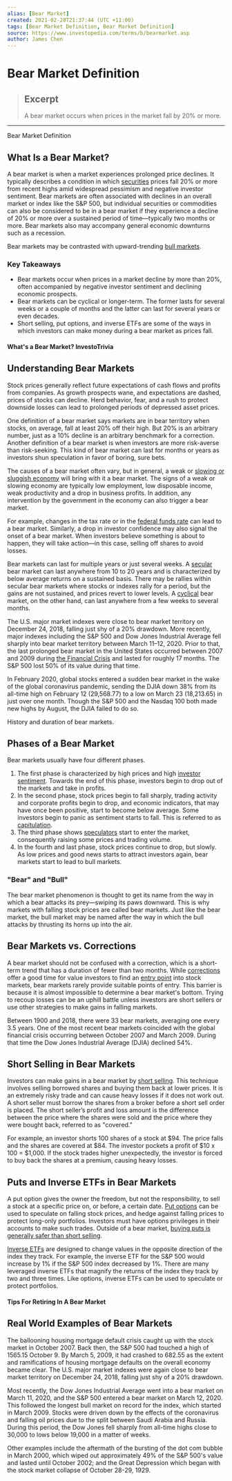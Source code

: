 ```yaml
---
alias: [Bear Market]
created: 2021-02-28T21:37:44 (UTC +11:00)
tags: [Bear Market Definition, Bear Market Definition]
source: https://www.investopedia.com/terms/b/bearmarket.asp
author: James Chen
---
```


# Bear Market Definition

> ## Excerpt
> A bear market occurs when prices in the market fall by 20% or more.

---

Bear Market Definition
## What Is a Bear Market?

A bear market is when a market experiences prolonged price declines. It typically describes a condition in which [securities](https://www.investopedia.com/terms/s/security.asp) prices fall 20% or more from recent highs amid widespread pessimism and negative investor sentiment. Bear markets are often associated with declines in an overall market or index like the S&P 500, but individual securities or commodities can also be considered to be in a bear market if they experience a decline of 20% or more over a sustained period of time—typically two months or more. Bear markets also may accompany general economic downturns such as a recession.

Bear markets may be contrasted with upward-trending [bull markets](https://www.investopedia.com/terms/b/bullmarket.asp).

### Key Takeaways

-   Bear markets occur when prices in a market decline by more than 20%, often accompanied by negative investor sentiment and declining economic prospects.
-   Bear markets can be cyclical or longer-term. The former lasts for several weeks or a couple of months and the latter can last for several years or even decades.
-   Short selling, put options, and inverse ETFs are some of the ways in which investors can make money during a bear market as prices fall.

#### What's a Bear Market? InvestoTrivia

## Understanding Bear Markets

Stock prices generally reflect future expectations of cash flows and profits from companies. As growth prospects wane, and expectations are dashed, prices of stocks can decline. Herd behavior, fear, and a rush to protect downside losses can lead to prolonged periods of depressed asset prices.

One definition of a bear market says markets are in bear territory when stocks, on average, fall at least 20% off their high. But 20% is an arbitrary number, just as a 10% decline is an arbitrary benchmark for a correction. Another definition of a bear market is when investors are more risk-averse than risk-seeking. This kind of bear market can last for months or years as investors shun speculation in favor of boring, sure bets.

The causes of a bear market often vary, but in general, a weak or [slowing or sluggish economy](https://www.investopedia.com/terms/s/sluggisheconomy.asp) will bring with it a bear market. The signs of a weak or slowing economy are typically low employment, low disposable income, weak productivity and a drop in business profits. In addition, any intervention by the government in the economy can also trigger a bear market.

For example, changes in the tax rate or in the [federal funds rate](https://www.investopedia.com/terms/f/federalfundsrate.asp) can lead to a bear market. Similarly, a drop in investor confidence may also signal the onset of a bear market. When investors believe something is about to happen, they will take action—in this case, selling off shares to avoid losses. 

Bear markets can last for multiple years or just several weeks. A [secular](https://www.investopedia.com/terms/s/secularmarket.asp) bear market can last anywhere from 10 to 20 years and is characterized by below average returns on a sustained basis. There may be rallies within secular bear markets where stocks or indexes rally for a period, but the gains are not sustained, and prices revert to lower levels. A [cyclical](https://www.investopedia.com/terms/m/market_cycles.asp) bear market, on the other hand, can last anywhere from a few weeks to several months.

The U.S. major market indexes were close to bear market territory on December 24, 2018, falling just shy of a 20% drawdown. More recently, major indexes including the S&P 500 and Dow Jones Industrial Average fell sharply into bear market territory between March 11–12, 2020. Prior to that, the last prolonged bear market in the United States occurred between 2007 and 2009 during [the Financial Crisis](https://www.investopedia.com/terms/f/financial-crisis.asp) and lasted for roughly 17 months. The S&P 500 lost 50% of its value during that time.

In February 2020, global stocks entered a sudden bear market in the wake of the global coronavirus pandemic, sending the DJIA down 38% from its all-time high on February 12 (29,568.77) to a low on March 23 (18,213.65) in just over one month. Though the S&P 500 and the Nasdaq 100 both made new highs by August, the DJIA failed to do so.

History and duration of bear markets.

## Phases of a Bear Market

Bear markets usually have four different phases.

1.  The first phase is characterized by high prices and high [investor sentiment](https://www.investopedia.com/terms/m/marketsentiment.asp). Towards the end of this phase, investors begin to drop out of the markets and take in profits.
2.  In the second phase, stock prices begin to fall sharply, trading activity and corporate profits begin to drop, and economic indicators, that may have once been positive, start to become below average. Some investors begin to panic as sentiment starts to fall. This is referred to as [capitulation](https://www.investopedia.com/terms/c/capitulation.asp).
3.  The third phase shows [speculators](https://www.investopedia.com/terms/s/speculator.asp) start to enter the market, consequently raising some prices and trading volume.
4.  In the fourth and last phase, stock prices continue to drop, but slowly. As low prices and good news starts to attract investors again, bear markets start to lead to bull markets.

### "Bear" and "Bull"

The bear market phenomenon is thought to get its name from the way in which a bear attacks its prey—swiping its paws downward. This is why markets with falling stock prices are called bear markets. Just like the bear market, the bull market may be named after the way in which the bull attacks by thrusting its horns up into the air.

## Bear Markets vs. Corrections

A bear market should not be confused with a correction, which is a short-term trend that has a duration of fewer than two months. While [corrections](https://www.investopedia.com/terms/c/correction.asp) offer a good time for value investors to find an [entry point](https://www.investopedia.com/terms/e/entry-point.asp) into stock markets, bear markets rarely provide suitable points of entry. This barrier is because it is almost impossible to determine a bear market's bottom. Trying to recoup losses can be an uphill battle unless investors are short sellers or use other strategies to make gains in falling markets.

Between 1900 and 2018, there were 33 bear markets, averaging one every 3.5 years. One of the most recent bear markets coincided with the global financial crisis occurring between October 2007 and March 2009. During that time the Dow Jones Industrial Average (DJIA) declined 54%.

## Short Selling in Bear Markets

Investors can make gains in a bear market by [short selling](https://www.investopedia.com/terms/s/shortselling.asp). This technique involves selling borrowed shares and buying them back at lower prices. It is an extremely risky trade and can cause heavy losses if it does not work out. A short seller must borrow the shares from a broker before a short sell order is placed. The short seller’s profit and loss amount is the difference between the price where the shares were sold and the price where they were bought back, referred to as "covered."

For example, an investor shorts 100 shares of a stock at $94. The price falls and the shares are covered at $84. The investor pockets a profit of $10 x 100 = $1,000. If the stock trades higher unexpectedly, the investor is forced to buy back the shares at a premium, causing heavy losses. 

## Puts and Inverse ETFs in Bear Markets

A put option gives the owner the freedom, but not the responsibility, to sell a stock at a specific price on, or before, a certain date. [Put options](https://www.investopedia.com/terms/p/putoption.asp) can be used to speculate on falling stock prices, and hedge against falling prices to protect long-only portfolios. Investors must have options privileges in their accounts to make such trades. Outside of a bear market, [buying puts is generally safer than short selling](https://www.investopedia.com/articles/trading/092613/difference-between-short-selling-and-put-options.asp).

[Inverse ETFs](https://www.investopedia.com/terms/i/inverse-etf.asp) are designed to change values in the opposite direction of the index they track. For example, the inverse ETF for the S&P 500 would increase by 1% if the S&P 500 index decreased by 1%. There are many leveraged inverse ETFs that magnify the returns of the index they track by two and three times. Like options, inverse ETFs can be used to speculate or protect portfolios.

#### Tips For Retiring In A Bear Market

## Real World Examples of Bear Markets

The ballooning housing mortgage default crisis caught up with the stock market in October 2007. Back then, the S&P 500 had touched a high of 1565.15 October 9. By March 5, 2009, it had crashed to 682.55 as the extent and ramifications of housing mortgage defaults on the overall economy became clear. The U.S. major market indexes were again close to bear market territory on December 24, 2018, falling just shy of a 20% drawdown.

Most recently, the Dow Jones Industrial Average went into a bear market on March 11, 2020, and the S&P 500 entered a bear market on March 12, 2020. This followed the longest bull market on record for the index, which started in March 2009. Stocks were driven down by the effects of the coronavirus and falling oil prices due to the split between Saudi Arabia and Russia. During this period, the Dow Jones fell sharply from all-time highs close to 30,000 to lows below 19,000 in a matter of weeks.

Other examples include the aftermath of the bursting of the dot com bubble in March 2000, which wiped out approximately 49% of the S&P 500's value and lasted until October 2002; and the Great Depression which began with the stock market collapse of October 28-29, 1929.
